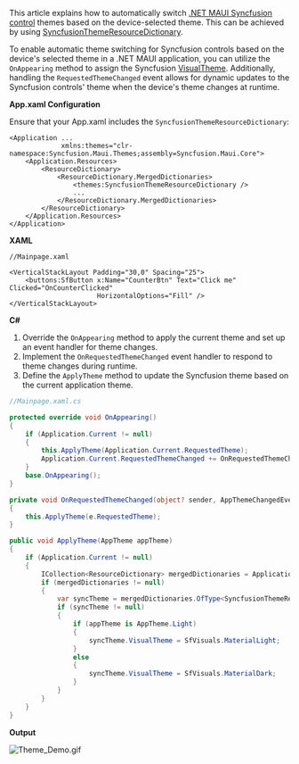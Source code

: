 This article explains how to automatically switch [.NET MAUI Syncfusion control](https://www.syncfusion.com/maui-controls) themes based on the device-selected theme. This can be achieved by using [SyncfusionThemeResourceDictionary](https://help.syncfusion.com/cr/maui/Syncfusion.Maui.Themes.SyncfusionThemeResourceDictionary.html).

To enable automatic theme switching for Syncfusion controls based on the device's selected theme in a .NET MAUI application, you can utilize the `OnAppearing` method to assign the Syncfusion [VisualTheme](https://help.syncfusion.com/cr/maui/Syncfusion.Maui.Themes.SyncfusionThemeResourceDictionary.html#Syncfusion_Maui_Themes_SyncfusionThemeResourceDictionary_VisualTheme). Additionally, handling the `RequestedThemeChanged` event allows for dynamic updates to the Syncfusion controls' theme when the device's theme changes at runtime.

**App.xaml Configuration**

Ensure that your App.xaml includes the `SyncfusionThemeResourceDictionary`:

```
<Application ...             
             xmlns:themes="clr-namespace:Syncfusion.Maui.Themes;assembly=Syncfusion.Maui.Core">
    <Application.Resources>
        <ResourceDictionary>
            <ResourceDictionary.MergedDictionaries>
                <themes:SyncfusionThemeResourceDictionary />
                ...
            </ResourceDictionary.MergedDictionaries>
        </ResourceDictionary>
    </Application.Resources>
</Application>
```

**XAML**

```
//Mainpage.xaml

<VerticalStackLayout Padding="30,0" Spacing="25">         
    <buttons:SfButton x:Name="CounterBtn" Text="Click me" Clicked="OnCounterClicked"
                      HorizontalOptions="Fill" />
</VerticalStackLayout>
```

**C#**

1. Override the `OnAppearing` method to apply the current theme and set up an event handler for theme changes.
2. Implement the `OnRequestedThemeChanged` event handler to respond to theme changes during runtime.
3. Define the `ApplyTheme` method to update the Syncfusion theme based on the current application theme.

```csharp
//Mainpage.xaml.cs

protected override void OnAppearing()
{
    if (Application.Current != null)
    {
        this.ApplyTheme(Application.Current.RequestedTheme);
        Application.Current.RequestedThemeChanged += OnRequestedThemeChanged;
    }
    base.OnAppearing();
}

private void OnRequestedThemeChanged(object? sender, AppThemeChangedEventArgs e)
{
    this.ApplyTheme(e.RequestedTheme);
}

public void ApplyTheme(AppTheme appTheme)
{
    if (Application.Current != null)
    {
        ICollection<ResourceDictionary> mergedDictionaries = Application.Current.Resources.MergedDictionaries;
        if (mergedDictionaries != null)
        {
            var syncTheme = mergedDictionaries.OfType<SyncfusionThemeResourceDictionary>().FirstOrDefault();
            if (syncTheme != null)
            {
                if (appTheme is AppTheme.Light)
                {
                    syncTheme.VisualTheme = SfVisuals.MaterialLight;
                }
                else
                {
                    syncTheme.VisualTheme = SfVisuals.MaterialDark;
                }
            }
        }
    }
}
```

**Output**

![Theme_Demo.gif](https://support.bolddesk.com/kb/agent/attachment/article/17196/inline?token=eyJhbGciOiJodHRwOi8vd3d3LnczLm9yZy8yMDAxLzA0L3htbGRzaWctbW9yZSNobWFjLXNoYTI1NiIsInR5cCI6IkpXVCJ9.eyJpZCI6IjI4NDcxIiwib3JnaWQiOiIzIiwiaXNzIjoic3VwcG9ydC5ib2xkZGVzay5jb20ifQ.YNDjr4zoII7A6wHES18wM0xTiidGYFkQ_t7WmRjcdWg)